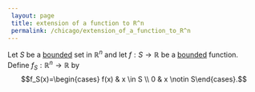```yaml
---
 layout: page
 title: extension of a function to R^n
 permalink: /chicago/extension_of_a_function_to_R^n
---
```

Let $S$ be a [bounded](https://defsmath.github.io/DefsMath/bounded) set in $\mathbb R^n$ and let $f: S \to \mathbb R$ be a [bounded](https://defsmath.github.io/DefsMath/bounded) function. Define $f_S: \mathbb R^n \to \mathbb R$ by $$f_S(x)=\begin{cases} f(x) & x \in S \\ 0 & x \notin S\end{cases}.$$


